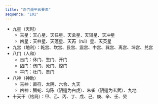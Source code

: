 ```yaml
---
title: "奇门遁甲五要素"
sequence: "101"
---
```


- 九星（天时）
  - 吉星：天心星、天任星、天禽星、天辅星、天冲星
  - 凶星：天柱星、天蓬星、天芮（ruì）星、天英星
- 九宫（地利）：乾宫、坎宫、艮宫、震宫、中宫、巽宫、离宫、坤宫、兑宫
- 八门（人和）
  - 吉门：休门、生门、开门
  - 凶门：伤门、死门、惊门
  - 平门：杜门、景门
- 八神（神助）
  - 吉神：直符、太阴、六合、九天
  - 凶神：腾蛇、勾陈（阴遁为白虎）、朱雀（阴遁为玄武）、九地
- 十天干（格局）：甲、乙、丙、丁、戊、己、庚、辛、壬、癸

